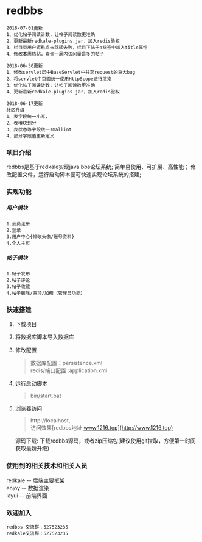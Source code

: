 # redbbs
        
    2018-07-01更新
    1、优化帖子阅读计数，让帖子阅读数更准确
    2、更新最新redkale-plugins.jar，加入redis验权
    3、栏目页用户昵称点击跳转失败，栏目下帖子a标签中加入title属性
    4、修改本周热贴，查询一周内访问量最多的帖子

    2018-06-30更新  
    1、修改servlet层中BaseServlet中共享request的重大bug 
    2、将servlet中页面统一使用HttpScope进行渲染
    3、优化帖子阅读计数，让帖子阅读数更准确
    4、更新最新redkale-plugins.jar，加入redis验权

    2018-06-17更新  
    社区升级
    1、表字段统一小写，
    2、表模块划分
    3、表状态等字段统一smallint
    4、部分字段值重新定义

 ### 项目介绍
 redbbs是基于redkale实现java bbs论坛系统; 
 简单易使用、可扩展、高性能；
 修改配置文件，运行启动脚本便可快速实现论坛系统的搭建;
 
 ### 实现功能
 ##### 用户模块   
    1.会员注册  
    2.登录  
    3.用户中心{修改头像/账号资料}  
    4.个人主页  
 ##### 帖子模块
    1.帖子发布
    2.帖子评论
    3.帖子收藏
    4.帖子删除/置顶/加精（管理员功能）

 ### 快速搭建
 1. 下载项目    
 2. 将数据库脚本导入数据库
 3. 修改配置 
    > 数据库配置：persistence.xml  
    redis/端口配置 :application.xml
 4. 运行启动脚本
    > bin/start.bat
 5. 浏览器访问
    > http://localhost,   
     访问效果[redbbs地址 www.1216.top](http://www.1216.top)
 
    源码下载:
    下载redbbs源码，或者zip压缩包(建议使用git拉取，方便第一时间获取最新升级)  
   
   
 ### 使用到的相关技术和相关人员
 redkale  -- 后端主要框架  
 enjoy    -- 数据渲染  
 layui    -- 前端界面 
 
 
 ### 欢迎加入 
    redbbs 交流群：527523235
    redkale交流群：527523235  
 